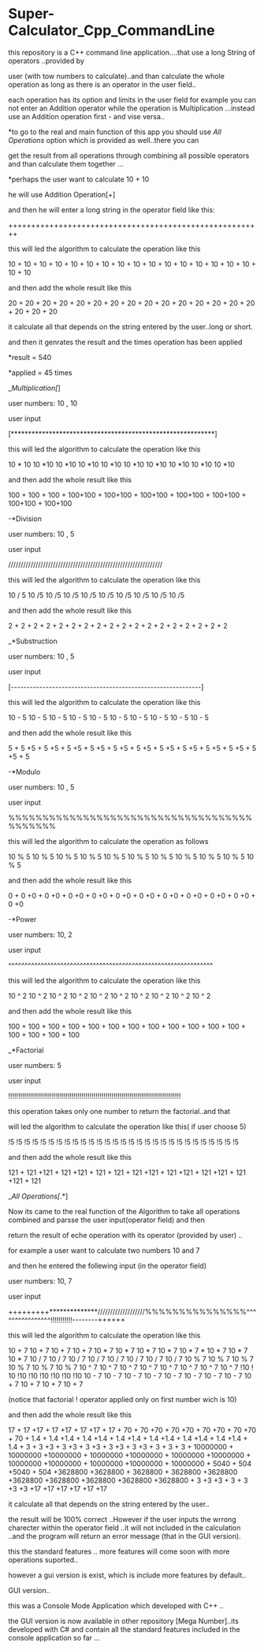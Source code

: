 # Super-Calculator_Cpp_CommandLine

this repository is a C++ command line application....that use a long String of operators ..provided by 

user (with tow numbers to calculate)..and than calculate the whole operation as long as there is an operator in the user field..

each operation has its option and limits in the user field for example you can not enter an Addition operator while the operation is
Multiplication ...instead use an Addition operation first - and vise versa..

*to go to the real and main function of this app you should use *All Operations* option which is provided as well..there you can

get the result from all operations through combining all possible operators and than calculate them together ...


*perhaps the user want to calculate 10 + 10

he will use Addition Operation[+]

and then he will enter a long string in the operator field like this:

++++++++++++++++++++++++++++++++++++++++++++++++++++++++

this will led the algorithm to calculate the operation like this

10 + 10 + 10 + 10 + 10 + 10 + 10 + 10 + 10 + 10 + 10 + 10 + 10 + 10 + 10 + 10 + 10 + 10

and then add the whole result like this

20 + 20 + 20 + 20 + 20 + 20 + 20 + 20 + 20 + 20 + 20 + 20 + 20 + 20 + 20 + 20 + 20 + 20

it calculate all that depends on the string entered by the user..long or short.

and then it genrates the result and the times operation has been applied 

*result = 540

*applied = 45 times

_*Multiplication[*]

user numbers: 10 , 10

user input

[***********************************************************]

this will led the algorithm to calculate the operation like this

10 * 10  10 *10  10 *10  10 *10  10 *10  10 *10  10 *10  10 *10  10 *10  10 *10

and then add the whole result like this

100 + 100 + 100 + 100+100 + 100+100 + 100+100 + 100+100 + 100+100 + 100+100 + 100+100 

-*Division

user numbers: 10 , 5

user input

//////////////////////////////////////////////////////////////

this will led the algorithm to calculate the operation like this

10 / 5  10 /5  10 /5  10 /5  10 /5  10 /5  10 /5  10 /5  10 /5  10 /5

and then add the whole result like this

2 + 2 + 2 + 2 + 2 + 2 + 2 + 2 + 2 + 2 + 2 + 2 + 2 + 2 + 2 + 2 + 2 + 2


_*Substruction

user numbers: 10 , 5

user input

[------------------------------------------------------------]

this will led the algorithm to calculate the operation like this

10 - 5  10 - 5  10 - 5  10 - 5  10 - 5  10 - 5  10 - 5  10 - 5  10 - 5  10 - 5

and then add the whole result like this

5 + 5 +5 + 5 +5 + 5 +5 + 5 +5 + 5 +5 + 5 +5 + 5 +5 + 5 +5 + 5 +5 + 5 +5 + 5 +5 + 5 

-*Modulo

user numbers: 10 , 5

user input

%%%%%%%%%%%%%%%%%%%%%%%%%%%%%%%%%%%%%%%%%%%

this will led the algorithm to calculate the operation as follows

10 % 5 10 % 5 10 % 5 10 % 5 10 % 5 10 % 5 10 % 5 10 % 5 10 % 5 10 % 5 10 % 5 

and then add the whole result like this

0 + 0 +0 + 0 +0 + 0 +0 + 0 +0 + 0 +0 + 0 +0 + 0 +0 + 0 +0 + 0 +0 + 0 +0 + 0 +0 

-*Power

user numbers: 10, 2

user input

^^^^^^^^^^^^^^^^^^^^^^^^^^^^^^^^^^^^^^^^^^^^^^^^^^^^^^^^^^^^^^^

this will led the algorithm to calculate the operation like this

10 ^ 2  10 ^ 2  10 ^ 2  10 ^ 2  10 ^ 2  10 ^ 2  10 ^ 2  10 ^ 2  10 ^ 2  10 ^ 2 

and then add the whole result like this

100 + 100 + 100 + 100 + 100 + 100 + 100 + 100 + 100 + 100 + 100 + 100 + 100 + 100 + 100 + 100

_*Factorial

user numbers: 5

user input

!!!!!!!!!!!!!!!!!!!!!!!!!!!!!!!!!!!!!!!!!!!!!!!!!!!!!!!!!!!!!!!!!!!!!!!!!!!!!!!!!!!!!!!

this operation takes only one number to return the factorial..and that

will led the algorithm to calculate the operation like this( if user choose 5)

!5 !5 !5 !5 !5  !5 !5 !5 !5 !5 !5 !5 !5 !5 !5 !5 !5 !5 !5 !5 !5 !5 !5 !5 !5 !5 !5 !5 !5

and then add the whole result like this

121 + 121 +121 + 121 +121 + 121 + 121 + 121 +121 + 121 +121 + 121 +121 + 121 +121 + 121 

_*All Operations[*.*]

Now its came to the real function of the Algorithm to take all operations combined and parsse the user input(operator field) and then

return the result of eche operation with its operator (provided by user) ..

for example a user want to calculate two numbers 10 and 7

and then he entered the follewing input (in the operator field)

user numbers: 10, 7

user input

+++++++++**************///////////////////%%%%%%%%%%%%%%%^^^^^^^^^^^^^^^^!!!!!!!!!!!--------++++++

this will led the algorithm to calculate the operation like this

10 + 7 10 + 7 10 + 7 10 + 7  10 * 7  10 * 7 10 * 7  10 * 7 10 * 7 * 10 * 7 10 * 7  10 * 7  10 / 7 10 / 7 10 / 7 10 / 7 10 / 7 10
/ 7 10 / 7 10 / 7  10 % 7  10 % 7 10 % 7 10 % 7 10 % 7 10 % 7  10 ^ 7 10 ^ 7 10 ^ 7 10 ^ 7 10 ^ 7 10 ^ 7  10 ^ 7 10 ^ 7 
!10 ! 10 !10 !10 !10 !10 !10 !10  10 - 7  10 - 7  10 - 7  10 - 7  10 - 7  10 - 7  10 - 7 10 - 7 10 + 7 10 + 7 10 + 7 10 + 7 

(notice that factorial ! operator applied only on first number wich is 10) 

and then add the whole result like this

17 + 17 +17 + 17 +17 + 17 +17 + 17 + 70 + 70 +70 + 70 +70 + 70 +70 + 70 +70 + 70 + 1.4 + 1.4 +1.4 + 1.4 +1.4 + 1.4 +1.4 + 1.4 +1.4 + 1.4
+1.4 + 1.4 +1.4 + 1.4 + 3 + 3 +3 + 3 +3 + 3 +3 + 3 +3 + 3 +3 + 3 + 3 + 3 + 10000000 + 10000000 +10000000 + 10000000 +10000000 + 10000000
+10000000 + 10000000 +10000000 + 10000000 +10000000 + 10000000 + 5040 + 504 +5040 + 504 +3628800 +3628800 + 3628800 + 3628800 +3628800
+3628800 +3628800 +3628800 +3628800 +3628800 + 3 +3 +3 + 3 + 3 +3 +3 +17 +17 +17 +17 +17 +17

it calculate all that depends on the string entered by the user..

the result will be 100% correct ..However if the user inputs the wrrong charecter within the operator field ..it will not included in the calculation ..and the program will return an error message (that in the GUI version).

this the standard features .. more features will come soon with more operations suported..

however a gui version is exist, which is include more features by default.. 

GUI version..

this was a Console Mode Application which developed with C++ ..

the GUI version is now available in other repository [Mega Number]..its developed with C# and contain all the standard features included in the console application so far ...

